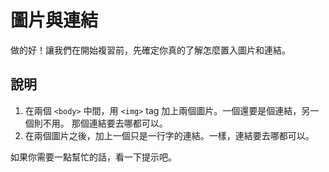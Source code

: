 圖片與連結
==========

做的好！讓我們在開始複習前，先確定你真的了解怎麼置入圖片和連結。

說明
----

1. 在兩個 `<body>` 中間，用 `<img>` tag 加上兩個圖片。一個還要是個連結，另一個則不用。
   那個連結要去哪都可以。
2. 在兩個圖片之後，加上一個只是一行字的連結。一樣，連結要去哪都可以。

如果你需要一點幫忙的話，看一下提示吧。
